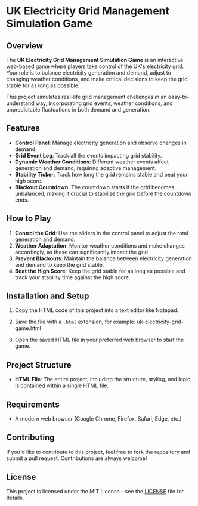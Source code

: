 # UK Electricity Grid Management Simulation Game

## Overview

The **UK Electricity Grid Management Simulation Game** is an interactive web-based game where players take control of the UK's electricity grid. Your role is to balance electricity generation and demand, adjust to changing weather conditions, and make critical decisions to keep the grid stable for as long as possible.

This project simulates real-life grid management challenges in an easy-to-understand way, incorporating grid events, weather conditions, and unpredictable fluctuations in both demand and generation.

## Features

- **Control Panel**: Manage electricity generation and observe changes in demand.
- **Grid Event Log**: Track all the events impacting grid stability.
- **Dynamic Weather Conditions**: Different weather events affect generation and demand, requiring adaptive management.
- **Stability Ticker**: Track how long the grid remains stable and beat your high score.
- **Blackout Countdown**: The countdown starts if the grid becomes unbalanced, making it crucial to stabilize the grid before the countdown ends.

## How to Play

1. **Control the Grid**: Use the sliders in the control panel to adjust the total generation and demand.
2. **Weather Adaptation**: Monitor weather conditions and make changes accordingly, as these can significantly impact the grid.
3. **Prevent Blackouts**: Maintain the balance between electricity generation and demand to keep the grid stable.
4. **Beat the High Score**: Keep the grid stable for as long as possible and track your stability time against the high score.

## Installation and Setup

1. Copy the HTML code of this project into a text editor like Notepad.

2. Save the file with a `.html` extension, for example: uk-electricity-grid-game.html


3. Open the saved HTML file in your preferred web browser to start the game.

## Project Structure

- **HTML File**: The entire project, including the structure, styling, and logic, is contained within a single HTML file.

## Requirements

- A modern web browser (Google Chrome, Firefox, Safari, Edge, etc.)

## Contributing

If you'd like to contribute to this project, feel free to fork the repository and submit a pull request. Contributions are always welcome!

## License

This project is licensed under the MIT License - see the [LICENSE](LICENSE) file for details.
